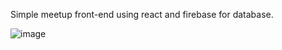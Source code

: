 Simple meetup front-end using react and firebase for database.

![image](https://github.com/jhanaviB/MeetupFrontEndReact/assets/48366761/791b0040-511a-4a5d-85c1-dd8986b13a2a)
